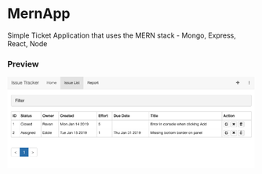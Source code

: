 # MernApp

Simple Ticket Application that uses the MERN stack - Mongo, Express, React, Node

### Preview

![alt text](https://github.com/jbenning97/MernApp/blob/master/Preview.png)
